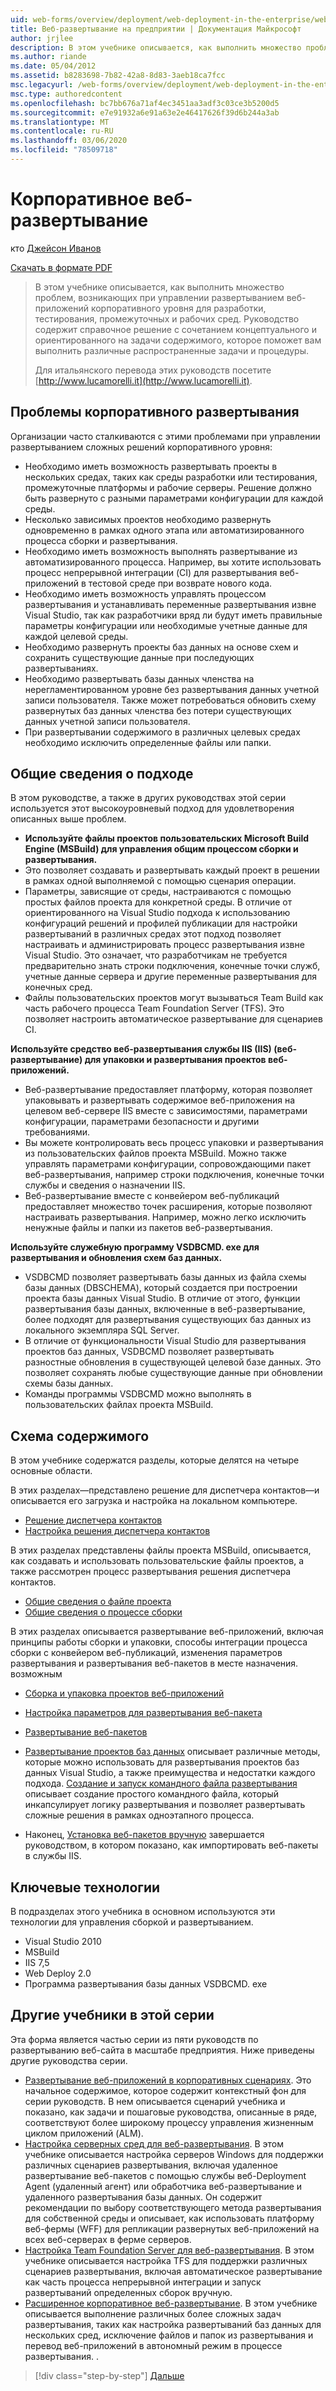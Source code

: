 ```yaml
---
uid: web-forms/overview/deployment/web-deployment-in-the-enterprise/web-deployment-in-the-enterprise
title: Веб-развертывание на предприятии | Документация Майкрософт
author: jrjlee
description: В этом учебнике описывается, как выполнить множество проблем, возникающих при управлении развертыванием веб-приложений масштаба предприятия в которые...
ms.author: riande
ms.date: 05/04/2012
ms.assetid: b8283698-7b82-42a8-8d83-3aeb18ca7fcc
msc.legacyurl: /web-forms/overview/deployment/web-deployment-in-the-enterprise/web-deployment-in-the-enterprise
msc.type: authoredcontent
ms.openlocfilehash: bc7bb676a71af4ec3451aa3adf3c03ce3b5200d5
ms.sourcegitcommit: e7e91932a6e91a63e2e46417626f39d6b244a3ab
ms.translationtype: MT
ms.contentlocale: ru-RU
ms.lasthandoff: 03/06/2020
ms.locfileid: "78509718"
---
```

# <a name="web-deployment-in-the-enterprise"></a>Корпоративное веб-развертывание

кто [Джейсон Иванов](https://github.com/jrjlee)

[Скачать в формате PDF](https://msdnshared.blob.core.windows.net/media/MSDNBlogsFS/prod.evol.blogs.msdn.com/CommunityServer.Blogs.Components.WeblogFiles/00/00/00/63/56/8130.DeployingWebAppsInEnterpriseScenarios.pdf)

> В этом учебнике описывается, как выполнить множество проблем, возникающих при управлении развертыванием веб-приложений корпоративного уровня для разработки, тестирования, промежуточных и рабочих сред. Руководство содержит справочное решение с сочетанием концептуального и ориентированного на задачи содержимого, которое поможет вам выполнить различные распространенные задачи и процедуры.
> 
> Для итальянского перевода этих руководств посетите [http://www.lucamorelli.it](http://www.lucamorelli.it).

## <a name="enterprise-deployment-challenges"></a>Проблемы корпоративного развертывания

Организации часто сталкиваются с этими проблемами при управлении развертыванием сложных решений корпоративного уровня:

- Необходимо иметь возможность развертывать проекты в нескольких средах, таких как среды разработки или тестирования, промежуточные платформы и рабочие серверы. Решение должно быть развернуто с разными параметрами конфигурации для каждой среды.
- Несколько зависимых проектов необходимо развернуть одновременно в рамках одного этапа или автоматизированного процесса сборки и развертывания.
- Необходимо иметь возможность выполнять развертывание из автоматизированного процесса. Например, вы хотите использовать процесс непрерывной интеграции (CI) для развертывания веб-приложений в тестовой среде при возврате нового кода.
- Необходимо иметь возможность управлять процессом развертывания и устанавливать переменные развертывания извне Visual Studio, так как разработчики вряд ли будут иметь правильные параметры конфигурации или необходимые учетные данные для каждой целевой среды.
- Необходимо развернуть проекты баз данных на основе схем и сохранить существующие данные при последующих развертываниях.
- Необходимо развертывать базы данных членства на нерегламентированном уровне без развертывания данных учетной записи пользователя. Также может потребоваться обновить схему развернутых баз данных членства без потери существующих данных учетной записи пользователя.
- При развертывании содержимого в различных целевых средах необходимо исключить определенные файлы или папки.

## <a name="overview-of-approach"></a>Общие сведения о подходе

В этом руководстве, а также в других руководствах этой серии используется этот высокоуровневый подход для удовлетворения описанных выше проблем.

- **Используйте файлы проектов пользовательских Microsoft Build Engine (MSBuild) для управления общим процессом сборки и развертывания.**
- Это позволяет создавать и развертывать каждый проект в решении в рамках одной выполняемой с помощью сценария операции.
- Параметры, зависящие от среды, настраиваются с помощью простых файлов проекта для конкретной среды. В отличие от ориентированного на Visual Studio подхода к использованию конфигураций решений и профилей публикации для настройки развертываний в различных средах этот подход позволяет настраивать и администрировать процесс развертывания извне Visual Studio. Это означает, что разработчикам не требуется предварительно знать строки подключения, конечные точки служб, учетные данные сервера и другие переменные развертывания для конечных сред.
- Файлы пользовательских проектов могут вызываться Team Build как часть рабочего процесса Team Foundation Server (TFS). Это позволяет настроить автоматическое развертывание для сценариев CI.

**Используйте средство веб-развертывания службы IIS (IIS) (веб-развертывание) для упаковки и развертывания проектов веб-приложений.**

- Веб-развертывание предоставляет платформу, которая позволяет упаковывать и развертывать содержимое веб-приложения на целевом веб-сервере IIS вместе с зависимостями, параметрами конфигурации, параметрами безопасности и другими требованиями.
- Вы можете контролировать весь процесс упаковки и развертывания из пользовательских файлов проекта MSBuild. Можно также управлять параметрами конфигурации, сопровождающими пакет веб-развертывания, например строки подключения, конечные точки службы и сведения о назначении IIS.
- Веб-развертывание вместе с конвейером веб-публикаций предоставляет множество точек расширения, которые позволяют настраивать развертывания. Например, можно легко исключить ненужные файлы и папки из пакетов веб-развертывания.

**Используйте служебную программу VSDBCMD. exe для развертывания и обновления схем баз данных.**

- VSDBCMD позволяет развертывать базы данных из файла схемы базы данных (DBSCHEMA), который создается при построении проекта базы данных Visual Studio. В отличие от этого, функции развертывания базы данных, включенные в веб-развертывание, более подходят для развертывания существующих баз данных из локального экземпляра SQL Server.
- В отличие от функциональности Visual Studio для развертывания проектов баз данных, VSDBCMD позволяет развертывать разностные обновления в существующей целевой базе данных. Это позволяет сохранять любые существующие данные при обновлении схемы базы данных.
- Команды программы VSDBCMD можно выполнять в пользовательских файлах проекта MSBuild.

## <a name="content-map"></a>Схема содержимого

В этом учебнике содержатся разделы, которые делятся на четыре основные области.

В этих разделах&#x2014;представлено решение для диспетчера контактов&#x2014;и описывается его загрузка и настройка на локальном компьютере.

- [Решение диспетчера контактов](the-contact-manager-solution.md)
- [Настройка решения диспетчера контактов](setting-up-the-contact-manager-solution.md)

В этих разделах представлены файлы проекта MSBuild, описывается, как создавать и использовать пользовательские файлы проектов, а также рассмотрен процесс развертывания решения диспетчера контактов.

- [Общие сведения о файле проекта](understanding-the-project-file.md)
- [Общие сведения о процессе сборки](understanding-the-build-process.md)

В этих разделах описывается развертывание веб-приложений, включая принципы работы сборки и упаковки, способы интеграции процесса сборки с конвейером веб-публикаций, изменения параметров развертывания и развертывания веб-пакетов в месте назначения. возможным

- [Сборка и упаковка проектов веб-приложений](building-and-packaging-web-application-projects.md)
- [Настройка параметров для развертывания веб-пакета](configuring-parameters-for-web-package-deployment.md)
- [Развертывание веб-пакетов](deploying-web-packages.md)

- [Развертывание проектов баз данных](deploying-database-projects.md) описывает различные методы, которые можно использовать для развертывания проектов баз данных Visual Studio, а также преимущества и недостатки каждого подхода. [Создание и запуск командного файла развертывания](creating-and-running-a-deployment-command-file.md) описывает создание простого командного файла, который инкапсулирует логику развертывания и позволяет развертывать сложные решения в рамках одноэтапного процесса.
- Наконец, [Установка веб-пакетов вручную](manually-installing-web-packages.md) завершается руководством, в котором показано, как импортировать веб-пакеты в службы IIS.

## <a name="key-technologies"></a>Ключевые технологии

В подразделах этого учебника в основном используются эти технологии для управления сборкой и развертыванием.

- Visual Studio 2010
- MSBuild
- IIS 7,5
- Web Deploy 2.0
- Программа развертывания базы данных VSDBCMD. exe

## <a name="other-tutorials-in-this-series"></a>Другие учебники в этой серии

Эта форма является частью серии из пяти руководств по развертыванию веб-сайта в масштабе предприятия. Ниже приведены другие руководства серии.

- [Развертывание веб-приложений в корпоративных сценариях](../deploying-web-applications-in-enterprise-scenarios/deploying-web-applications-in-enterprise-scenarios.md). Это начальное содержимое, которое содержит контекстный фон для серии руководств. В нем описывается сценарий учебника и показано, как задачи и пошаговые руководства, описанные в ряде, соответствуют более широкому процессу управления жизненным циклом приложений (ALM).
- [Настройка серверных сред для веб-развертывания](../configuring-server-environments-for-web-deployment/configuring-server-environments-for-web-deployment.md). В этом учебнике описывается настройка серверов Windows для поддержки различных сценариев развертывания, включая удаленное развертывание веб-пакетов с помощью службы веб-Deployment Agent (удаленный агент) или обработчика веб-развертывание и удаленного развертывания базы данных. Он содержит рекомендации по выбору соответствующего метода развертывания для собственной среды и описывает, как использовать платформу веб-фермы (WFF) для репликации развернутых веб-приложений на всех веб-серверах в ферме серверов.
- [Настройка Team Foundation Server для веб-развертывания](../configuring-team-foundation-server-for-web-deployment/configuring-team-foundation-server-for-web-deployment.md). В этом учебнике описывается настройка TFS для поддержки различных сценариев развертывания, включая автоматическое развертывание как часть процесса непрерывной интеграции и запуск развертываний определенных сборок вручную.
- [Расширенное корпоративное веб-развертывание](../advanced-enterprise-web-deployment/advanced-enterprise-web-deployment.md). В этом учебнике описывается выполнение различных более сложных задач развертывания, таких как настройка развертываний баз данных для нескольких сред, исключение файлов и папок из развертывания и перевод веб-приложений в автономный режим в процессе развертывания. .

> [!div class="step-by-step"]
> [Дальше](the-contact-manager-solution.md)
